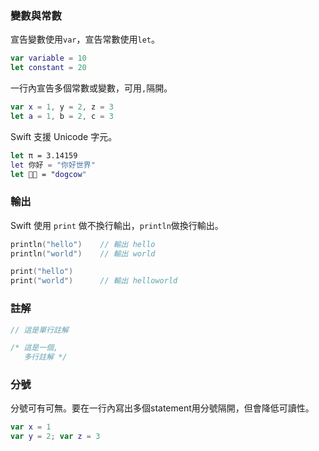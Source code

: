 ### 變數與常數

宣告變數使用`var`，宣告常數使用`let`。
```swift
var variable = 10
let constant = 20
```

一行內宣告多個常數或變數，可用`,`隔開。
```swift
var x = 1, y = 2, z = 3
let a = 1, b = 2, c = 3
```

Swift 支援 Unicode 字元。
```swift
let π = 3.14159
let 你好 = "你好世界"
let 🐶🐮 = "dogcow"
```

### 輸出

Swift 使用 `print` 做不換行輸出，`println`做換行輸出。
```swift
println("hello")    // 輸出 hello
println("world")    // 輸出 world

print("hello")
print("world")      // 輸出 helloworld
```

### 註解

```swift
// 這是單行註解

/* 這是一個,
   多行註解 */
```

### 分號

分號可有可無。要在一行內寫出多個statement用分號隔開，但會降低可讀性。
```swift
var x = 1
var y = 2; var z = 3
```
